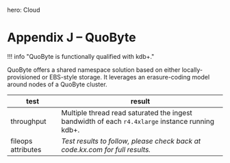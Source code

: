 hero: <i class="fa fa-cloud"></i> Cloud

# Appendix J – QuoByte 



!!! info "QuoByte is functionally qualified with kdb+."

QuoByte offers a shared namespace solution based on either locally-provisioned or EBS-style storage. 
It leverages an erasure-coding model around nodes of a QuoByte cluster.

test | result
-----|-------
throughput | Multiple thread read saturated the ingest bandwidth of each `r4.4xlarge` instance running kdb+.
fileops attributes | _Test results to follow, please check back at code.kx.com for full results._

